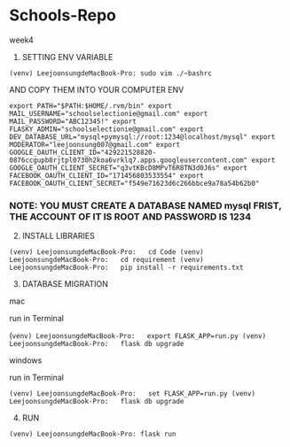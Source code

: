 # Schools-Repo

week4

1. SETTING ENV VARIABLE

`(venv) LeejoonsungdeMacBook-Pro: sudo vim ./~bashrc`

AND COPY THEM INTO YOUR COMPUTER ENV

`export PATH="$PATH:$HOME/.rvm/bin"
export MAIL_USERNAME="schoolselectionie@gmail.com"
export MAIL_PASSWORD="ABC12345!"
export FLASKY_ADMIN="schoolselectionie@gmail.com"
export DEV_DATABASE_URL="mysql+pymysql://root:1234@localhost/mysql"
export MODERATOR="leejoonsung007@gmail.com"
export GOOGLE_OAUTH_CLIENT_ID="429221528820-0876ccgupb8rjtpl0730h2koa6vrklq7.apps.googleusercontent.com"
export GOOGLE_OAUTH_CLIENT_SECRET="q3vtKBcD8MPvT6R8TN3d0J6s"
export FACEBOOK_OAUTH_CLIENT_ID="171456803533554"
export FACEBOOK_OAUTH_CLIENT_SECRET="f549e71623d6c266bbce9a78a54b62b0"`

### NOTE: YOU MUST CREATE A DATABASE NAMED mysql FRIST, THE ACCOUNT OF IT IS ROOT AND PASSWORD IS 1234

2. INSTALL LIBRARIES

`(venv) LeejoonsungdeMacBook-Pro:   cd Code
(venv) LeejoonsungdeMacBook-Pro:   cd requirement
(venv) LeejoonsungdeMacBook-Pro:   pip install -r requirements.txt`


3. DATABASE MIGRATION

mac

run in Terminal

(`venv) LeejoonsungdeMacBook-Pro:   export FLASK_APP=run.py
(venv) LeejoonsungdeMacBook-Pro:   flask db upgrade
`

windows

run in Terminal

`(venv) LeejoonsungdeMacBook-Pro:   set FLASK_APP=run.py
(venv) LeejoonsungdeMacBook-Pro:   flask db upgrade`

4. RUN

`(venv) LeejoonsungdeMacBook-Pro: flask run`


